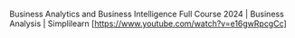 Business Analytics and Business Intelligence Full Course 2024 | Business Analysis | Simplilearn [https://www.youtube.com/watch?v=e16gwRpcgCc]                 
